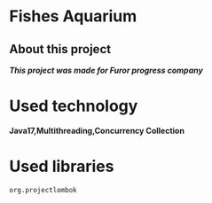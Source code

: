 # Fishes Aquarium
## About this project
***This project was made for Furor progress company***
# Used technology
**Java17,Multithreading,Concurrency Collection**
# Used libraries
```org.projectlombok```